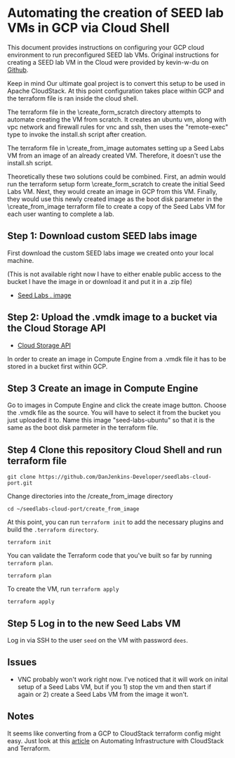 # Automating the creation of SEED lab VMs in GCP via Cloud Shell

This document provides instructions on configuring your GCP cloud environment to run preconfigured SEED lab VMs. Original instructions for creating a SEED lab VM in the Cloud were provided by kevin-w-du on [Github](https://github.com/seed-labs/seed-labs/blob/master/manuals/cloud/seedvm-cloud.md). 

Keep in mind Our ultimate goal project is to convert this setup to be used in Apache CloudStack. At this point configuration takes place within GCP and the terraform file is ran inside the cloud shell.

The terraform file in the \create_form_scratch directory attempts to automate creating the VM from scratch. It creates an ubuntu vm, along with vpc network and firewall rules for vnc and ssh, then uses the "remote-exec" type to invoke the install.sh script after creation.

The terraform file in \create_from_image automates setting up a Seed Labs VM from an image of an already created VM. Therefore, it doesn't use the install.sh script. 

Theoretically these two solutions could be combined. First, an admin would run the terraform setup form \create_form_scratch to create the initial Seed Labs VM. Next, they would create an image in GCP from this VM. Finally, they would use this newly created image as the boot disk parameter in the \create_from_image terraform file to create a copy of the Seed Labs VM for each user wanting to complete a lab. 

## Step 1: Download custom SEED labs image

First download the custom SEED labs image we created onto your local machine. 

(This is not available right now I have to either enable public access to the bucket I have the image in or download it and put it in a .zip file)
- [Seed Labs . image](./create_vm_aws.md)

## Step 2: Upload the .vmdk image to a bucket via the Cloud Storage API

- [Cloud Storage API](https://cloud.google.com/storage)

In order to create an image in Compute Engine from a .vmdk file it has to be stored in a bucket first within GCP. 

## Step 3  Create an image in Compute Engine

Go to images in Compute Engine and click the create image button. Choose the .vmdk file as the source. You will have to select it from the bucket you just uploaded it to. Name this image "seed-labs-ubuntu" so that it is the same as the boot disk parmeter in the terraform file.

## Step 4 Clone this repository Cloud Shell and run terraform file

```
git clone https://github.com/DanJenkins-Developer/seedlabs-cloud-port.git
```
Change directories into the /create_from_image directory
```
cd ~/seedlabs-cloud-port/create_from_image
```
At this point, you can run `terraform init` to add the necessary plugins and build the `.terraform directory`.
```
terraform init
```
You can validate the Terraform code that you've built so far by running `terraform plan`.
```
terraform plan
```

To create the VM, run `terraform apply`
```
terraform apply
```
## Step 5 Log in to the new Seed Labs VM
Log in via SSH to the user `seed` on the VM with password `dees`. 


## Issues

- VNC probably won't work right now. I've noticed that it will work on inital setup of a Seed Labs VM, but if you 1) stop the vm and then start if again or 2) create a Seed Labs VM from the image it won't.

## Notes

It seems like converting from a GCP to CloudStack terraform config might easy. Just look at this [article](https://www.shapeblue.com/automating-infrastructure-with-cloudstack-and-terraform/) on Automating Infrastructure with CloudStack and Terraform. 


